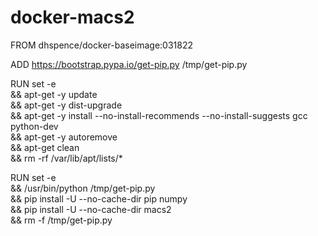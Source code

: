 # docker-macs2

FROM dhspence/docker-baseimage:031822

ADD https://bootstrap.pypa.io/get-pip.py /tmp/get-pip.py

RUN set -e \
      && apt-get -y update \
      && apt-get -y dist-upgrade \
      && apt-get -y install --no-install-recommends --no-install-suggests gcc python-dev \
      && apt-get -y autoremove \
      && apt-get clean \
      && rm -rf /var/lib/apt/lists/*

RUN set -e \
      && /usr/bin/python /tmp/get-pip.py \
      && pip install -U --no-cache-dir pip numpy \
      && pip install -U --no-cache-dir macs2 \
      && rm -f /tmp/get-pip.py

